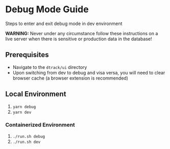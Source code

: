 # Debug Mode Guide

Steps to enter and exit debug mode in dev environment

**WARNING:** Never under any circumstance follow these instructions on a live
server when there is sensitive or production data in the database!

## Prerequisites
- Navigate to the `dtrack/ui` directory
- Upon switching from dev to debug and visa versa, you will need to clear
  browser cache (a browser extension is recommended)

## Local Environment
1. `yarn debug`
1. `yarn dev`

### Containerized Environment
1. `./run.sh debug`
1. `./run.sh dev`
